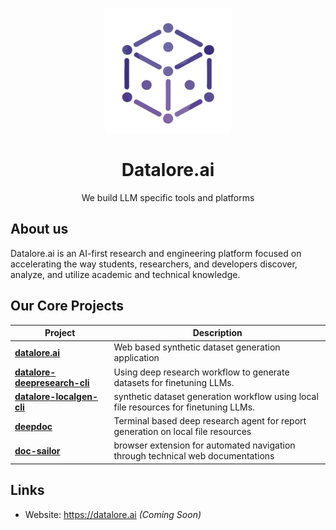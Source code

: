 <p align="center">
  <img src="./assets/logo.png" alt="Datalore.ai" width="200"/>
</p>

<h1 align="center">Datalore.ai</h1>
<p align="center">
  We build LLM specific tools and platforms
</p>


## About us

Datalore.ai is an AI-first research and engineering platform focused on accelerating the way students, researchers, and developers discover, analyze, and utilize academic and technical knowledge.


## Our Core Projects

| Project | Description |
|---------|-------------|
| [**datalore.ai**](https://github.com/Datalore-ai/Datalore.ai) | Web based synthetic dataset generation application |
| [**datalore-deepresearch-cli**](https://github.com/Datalore-ai/datalore-deepresearch-cli) | Using deep research workflow to generate datasets for finetuning LLMs. |
| [**datalore-localgen-cli**](https://github.com/Datalore-ai/datalore-localgen-cli) | synthetic dataset generation workflow using local file resources for finetuning LLMs. |
| [**deepdoc**](https://github.com/Datalore-ai/deepdoc) | Terminal based deep research agent for report generation on local file resources |
| [**doc-sailor**](https://github.com/Datalore-ai/doc-sailor) | browser extension for automated navigation through technical web documentations |

## Links

- Website: https://datalore.ai *(Coming Soon)*
